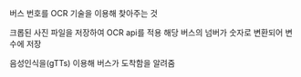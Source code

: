 버스 번호를 OCR 기술을 이용해 찾아주는 것

크롭된 사진 파일을 저장하여 OCR api를 적용
해당 버스의 넘버가 숫자로 변환되어 변수에 저장

음성인식을(gTTs) 이용해 버스가 도착함을 알려줌
